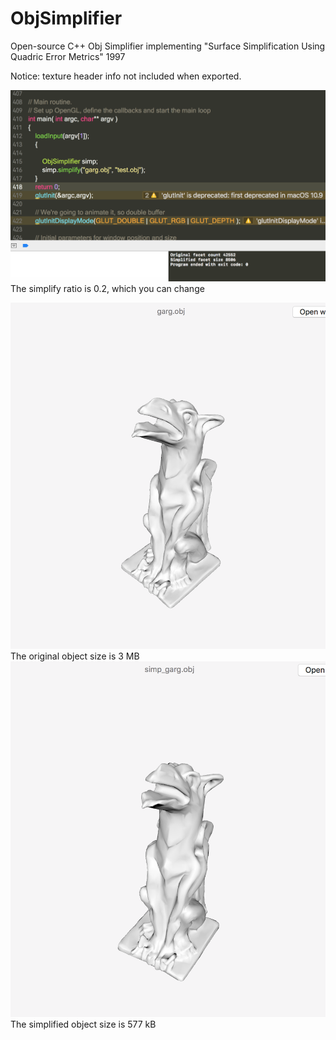 # ObjSimplifier
Open-source C++ Obj Simplifier implementing "Surface Simplification Using Quadric Error Metrics" 1997

Notice: texture header info not included when exported.

![alt text](https://github.com/qq456cvb/ObjSimplifier/raw/master/Screen%20Shot%202018-03-25%20at%208.37.16%20AM.png)
The simplify ratio is 0.2, which you can change

![alt text](https://github.com/qq456cvb/ObjSimplifier/raw/master/Screen%20Shot%202018-03-25%20at%208.37.54%20AM.png)
The original object size is 3 MB
![alt text](https://github.com/qq456cvb/ObjSimplifier/raw/master/Screen%20Shot%202018-03-25%20at%208.38.26%20AM.png)
The simplified object size is 577 kB
